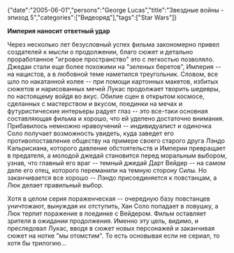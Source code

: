 {"date":"2005-06-01","persons":"George Lucas","title":"Звездные войны - эпизод 5","categories":["Видеоряд"],"tags":["Star Wars"]}

**Империя наносит ответный удар**

Через несколько лет безусловный успех фильма закономерно привел создателей к мысли о продолжении, благо сюжет и детально проработанное "игровое пространство" это с легкостью позволяло. Джедаи стали еще более похожими на "зеленых беретов", Империя -- на нацистов, а в любовной теме наметился треугольник. Словом, все шло по накатанной колее -- при помощи картонных макетов, избитых сюжетов и нарисованных мечей Лукас продолжает творить шедевры, по настоящему войдя во вкус. Обилие сцен в открытом космосе, сделанных с мастерством и вкусом, поединки на мечах и футуристические интерьеры радует глаз -- это все-таки основная составляющая фильма и хорошо, что ей уделено достаточно внимания. Прибавилось немножно нравоучений -- индивидуалист и одиночка Соло получает возможность увидеть, куда заведет его противопоставление обществу на примере своего старого друга Лэндо Кальрисиана, которого давление обстоятельств и Империи превращает в предателя, а молодой джедай становится перед моральным выбором, узнав, что главный его враг -- темный джедай Дарт Вейдер -- на самом деле его отец, которого переманили на темную сторону Силы. Но заканчивается все хорошо -- Лэндо присоединяется к повстанцам, а Люк делает правильный выбор.

Хотя в целом серия пораженческая -- очередную базу повстанцев уничтожают, вынуждая их отступить, Хан Соло попадает в ловушку, а Люк терпит поражение в поединке с Вейдером. Фильм оставляет зрителя в ожидании продолжения. Именно эту цель, видимо, и преследовал Лукас, вводя в сюжет новых персонажей и заканчивая сюжет на нотке "мы отомстим". То есть основывая если не сериал, то хотя бы трилогию...
